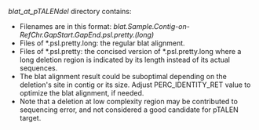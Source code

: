 *blat_at_pTALENdel* directory contains:
* Filenames are in this format: *blat.Sample.Contig-on-RefChr.GapStart.GapEnd.psl.pretty.(long)*
* Files of *.psl.pretty.long: the regular blat alignment.
* Files of *.psl.pretty: the concised version of *.psl.pretty.long where a long deletion region is indicated by its length instead of its actual sequences.
* The blat alignment result could be suboptimal depending on the deletion's site in contig or its size. Adjust PERC_IDENTITY_RET value to optimize the blat alignment, if needed.
* Note that a deletion at low complexity region may be contributed to sequencing error, and not considered a good candidate for pTALEN target.


